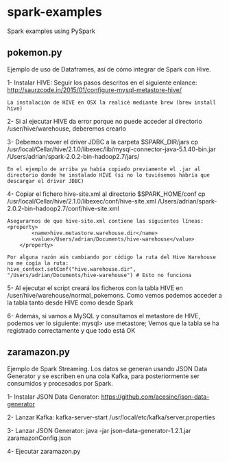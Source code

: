 # spark-examples
Spark examples using PySpark

## pokemon.py
Ejemplo de uso de Dataframes, así de cómo integrar de Spark con Hive.

1- Instalar HIVE:
	Seguir los pasos descritos en el siguiente enlance:
	http://saurzcode.in/2015/01/configure-mysql-metastore-hive/

	La instalación de HIVE en OSX la realicé mediante brew (brew install hive)

2- Si al ejecutar HIVE da error porque no puede acceder al directorio /user/hive/warehouse, deberemos crearlo

3- Debemos mover el driver JDBC a la carpeta $SPARK_DIR/jars
	cp /usr/local/Cellar/hive/2.1.0/libexec/lib/mysql-connector-java-5.1.40-bin.jar /Users/adrian/spark-2.0.2-bin-hadoop2.7/jars/

	En el ejemplo de arriba ya había copiado previamente el .jar al directorio donde he instalado HIVE (si no lo tuviésemos habría que descargar el driver JDBC)

4- Copiar el fichero hive-site.xml al directorio $SPARK_HOME/conf
	cp /usr/local/Cellar/hive/2.1.0/libexec/conf/hive-site.xml /Users/adrian/spark-2.0.2-bin-hadoop2.7/conf/hive-site.xml

	Asegurarnos de que hive-site.xml contiene las siguientes líneas:
	<property>
      		<name>hive.metastore.warehouse.dir</name>
      		<value>/Users/adrian/Documents/hive-warehouse</value>
    	</property>

    Por alguna razón aún cambiando por código la ruta del Hive Warehouse no me cogía la ruta:
    hive_context.setConf("hive.warehouse.dir", "/Users/adrian/Documents/hive-warehouse") # Esto no funciona

5- Al ejecutar el script creará los ficheros con la tabla HIVE en /user/hive/warehouse/normal_pokemons.
Como vemos podemos acceder a la tabla tanto desde HIVE como desde Spark

6- Además, si vamos a MySQL y consultamos el metastore de HIVE, podemos ver lo siguiente:
mysql> use metastore;
Vemos que la tabla se ha registrado correctamente y que todo está OK

## zaramazon.py
Ejemplo de Spark Streaming. Los datos se generan usando JSON Data Generator y se escriben en una cola Kafka, para posteriormente ser consumidos y procesados por Spark.

1- Instalar JSON Data Generator: https://github.com/acesinc/json-data-generator

2- Lanzar Kafka: kafka-server-start /usr/local/etc/kafka/server.properties

3- Lanzar JSON Generator: java -jar json-data-generator-1.2.1.jar zaramazonConfig.json

4- Ejecutar zaramazon.py
